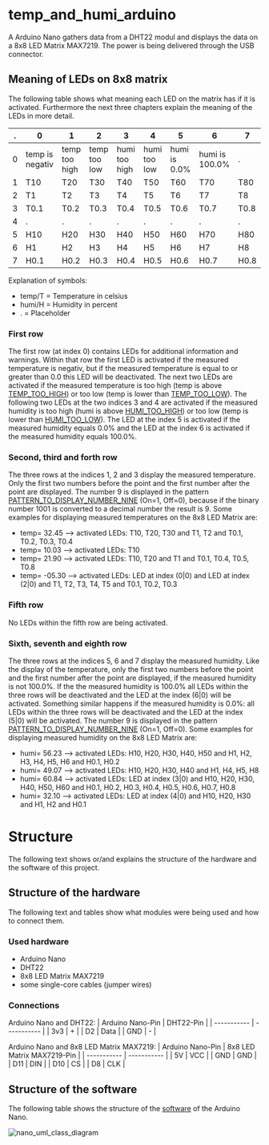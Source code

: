 # temp_and_humi_arduino
A Arduino Nano gathers data from a DHT22 modul and displays the data on a 8x8 LED Matrix MAX7219. The power is being delivered through the USB connector.

## Meaning of LEDs on 8x8 matrix
The following table shows what meaning each LED on the matrix has if it is activated. Furthermore the next three chapters explain the meaning of the LEDs in more detail.

| . | 0 | 1 | 2 | 3 | 4 | 5 | 6 | 7 |
| --- | --- | --- | --- | --- | --- | --- | --- | --- |
| 0 | temp is negativ | temp too high | temp too low | humi too high | humi too low | humi is 0.0% | humi is 100.0% | . |
| 1 | T10 | T20 | T30 | T40 | T50 | T60 | T70 | T80 |
| 2 | T1 | T2 | T3 | T4 | T5 | T6 | T7 | T8 |
| 3 | T0.1 | T0.2 | T0.3 | T0.4 | T0.5 | T0.6 | T0.7 | T0.8 |
| 4 | . | . | . | . | . | . | . | . |
| 5 | H10 | H20 | H30 | H40 | H50 | H60 | H70 | H80 |
| 6 | H1 | H2 | H3 | H4 | H5 | H6 | H7 | H8 |
| 7 | H0.1 | H0.2 | H0.3 | H0.4 | H0.5 | H0.6 | H0.7 | H0.8 |

Explanation of symbols:
- temp/T = Temperature in celsius
- humi/H = Humidity in percent
- . = Placeholder

### First row
The first row (at index 0) contains LEDs for additional information and warnings. Within that row the first LED is activated if the measured temperature is negativ, but if the measured temperature is equal to or greater than 0.0 this LED will be deactivated. The next two LEDs are activated if the measured temperature is too high (temp is above [TEMP_TOO_HIGH](https://github.com/RaphWa/temp_and_humi_arduino/blob/main/nano/nano.ino)) or too low (temp is lower than [TEMP_TOO_LOW](https://github.com/RaphWa/temp_and_humi_arduino/blob/main/nano/nano.ino)). The following two LEDs at the two indices 3 and 4 are activated if the measured humidity is too high (humi is above [HUMI_TOO_HIGH](https://github.com/RaphWa/temp_and_humi_arduino/blob/main/nano/nano.ino)) or too low (temp is lower than [HUMI_TOO_LOW](https://github.com/RaphWa/temp_and_humi_arduino/blob/main/nano/nano.ino)). The LED at the index 5 is activated if the measured humidity equals 0.0% and the LED at the index 6 is activated if the measured humidity equals 100.0%.

### Second, third and forth row
The three rows at the indices 1, 2 and 3 display the measured temperature. Only the first two numbers before the point and the first number after the point are displayed. The number 9 is displayed in the pattern [PATTERN_TO_DISPLAY_NUMBER_NINE](https://github.com/RaphWa/temp_and_humi_arduino/blob/main/nano/nano.ino) (On=1, Off=0), because if the binary number 1001 is converted to a decimal number the result is 9.
Some examples for displaying measured temperatures on the 8x8 LED Matrix are:
- temp= 32.45 --> activated LEDs: T10, T20, T30 and T1, T2 and T0.1, T0.2, T0.3, T0.4
- temp= 10.03 --> activated LEDs: T10
- temp= 21.90 --> activated LEDs: T10, T20 and T1 and T0.1, T0.4, T0.5, T0.8
- temp= -05.30 --> activated LEDs: LED at index (0|0) and LED at index (2|0) and T1, T2, T3, T4, T5 and T0.1, T0.2, T0.3

### Fifth row
No LEDs within the fifth row are being activated.

### Sixth, seventh and eighth row
The three rows at the indices 5, 6 and 7 display the measured humidity. Like the display of the temperature, only the first two numbers before the point and the first number after the point are displayed, if the measured humidity is not 100.0%. If the the measured humidity is 100.0% all LEDs within the three rows will be deactivated and the LED at the index (6|0) will be activated. Something similar happens if the measured humidity is 0.0%: all LEDs within the three rows will be deactivated and the LED at the index (5|0) will be activated. The number 9 is displayed in the pattern [PATTERN_TO_DISPLAY_NUMBER_NINE](https://github.com/RaphWa/temp_and_humi_arduino/blob/main/nano/nano.ino) (On=1, Off=0).
Some examples for displaying measured humidity on the 8x8 LED Matrix are:
- humi= 56.23 --> activated LEDs: H10, H20, H30, H40, H50 and H1, H2, H3, H4, H5, H6 and H0.1, H0.2 
- humi= 49.07 --> activated LEDs: H10, H20, H30, H40 and H1, H4, H5, H8
- humi= 60.84 --> activated LEDs: LED at index (3|0) and H10, H20, H30, H40, H50, H60 and H0.1, H0.2, H0.3, H0.4, H0.5, H0.6, H0.7, H0.8
- humi= 32.10 --> activated LEDs: LED at index (4|0) and H10, H20, H30 and H1, H2 and H0.1


# Structure
The following text shows or/and explains the structure of the hardware and the software of this project.

## Structure of the hardware
The following text and tables show what modules were being used and how to connect them.

### Used hardware
- Arduino Nano
- DHT22
- 8x8 LED Matrix MAX7219
- some single-core cables (jumper wires)

### Connections
Arduino Nano and DHT22:
| Arduino Nano-Pin | DHT22-Pin |
| ----------- | ----------- |
| 3v3 | + |
| D2 | Data |
| GND | - |

Arduino Nano and 8x8 LED Matrix MAX7219:
| Arduino Nano-Pin | 8x8 LED Matrix MAX7219-Pin |
| ----------- | ----------- |
| 5V | VCC |
| GND | GND |
| D11 | DIN |
| D10 | CS |
| D8 | CLK |


## Structure of the software
The following table shows the structure of the [software](https://github.com/RaphWa/temp_and_humi_arduino/blob/main/nano/nano.ino) of the Arduino Nano.

![nano_uml_class_diagram](https://github.com/RaphWa/temp_and_humi_arduino/tree/main/images/nano_uml_class_diagram.dia)
